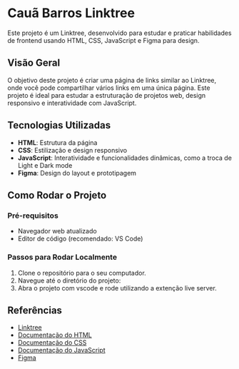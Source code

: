# Cauã Barros Linktree

Este projeto é um Linktree, desenvolvido para estudar e praticar habilidades de frontend usando HTML, CSS, JavaScript e Figma para design.

## Visão Geral

O objetivo deste projeto é criar uma página de links similar ao Linktree, onde você pode compartilhar vários links em uma única página. Este projeto é ideal para estudar a estruturação de projetos web, design responsivo e interatividade com JavaScript.

## Tecnologias Utilizadas

- **HTML**: Estrutura da página
- **CSS**: Estilização e design responsivo
- **JavaScript**: Interatividade e funcionalidades dinâmicas, como a troca de Light e Dark mode
- **Figma**: Design do layout e prototipagem

## Como Rodar o Projeto

### Pré-requisitos

- Navegador web atualizado
- Editor de código (recomendado: VS Code)

### Passos para Rodar Localmente

1. Clone o repositório para o seu computador.
2. Navegue até o diretório do projeto:
3. Abra o projeto com vscode e rode utilizando a extenção live server.

## Referências

- [Linktree](https://linktr.ee/)
- [Documentação do HTML](https://developer.mozilla.org/pt-BR/docs/Web/HTML)
- [Documentação do CSS](https://developer.mozilla.org/pt-BR/docs/Web/CSS)
- [Documentação do JavaScript](https://developer.mozilla.org/pt-BR/docs/Web/JavaScript)
- [Figma](https://www.figma.com/)